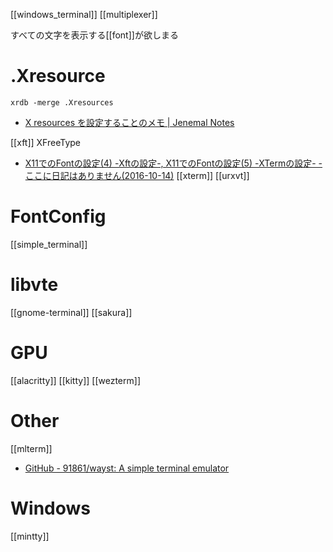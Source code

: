 [[windows_terminal]]
[[multiplexer]]

すべての文字を表示する[[font]]が欲しまる

# .Xresource

`xrdb -merge .Xresources`

- [X resources を設定することのメモ | Jenemal Notes](http://malkalech.com/xresources_magic)

[[xft]] XFreeType
- [X11でのFontの設定(4) -Xftの設定-, X11でのFontの設定(5) -XTermの設定- - ここに日記はありません(2016-10-14)](http://onozaki.org/d/?date=20161014)
[[xterm]]
[[urxvt]]

# FontConfig
[[simple_terminal]]

# libvte
[[gnome-terminal]]
[[sakura]]

# GPU
[[alacritty]]
[[kitty]]
[[wezterm]]

# Other
[[mlterm]]
- [GitHub - 91861/wayst: A simple terminal emulator](https://github.com/91861/wayst)

# Windows
[[mintty]]
